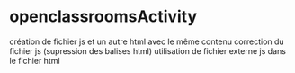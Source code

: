 # openclassroomsActivity
création de fichier js et un autre html avec le même contenu 
correction du fichier js (supression des balises html) 
utilisation de fichier externe js dans le fichier html 
